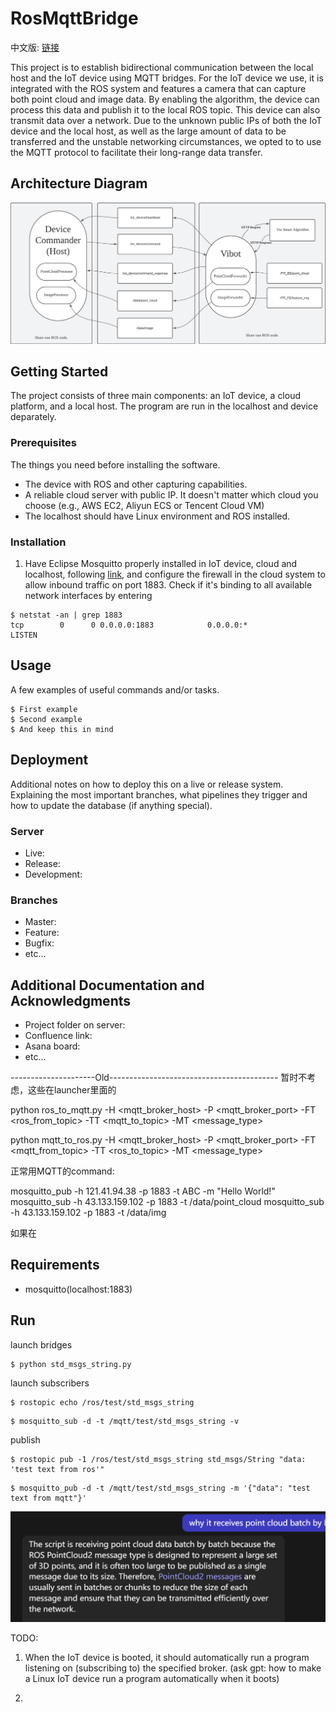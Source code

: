# RosMqttBridge

中文版: [链接](./README_ZH.md)

This project is to establish bidirectional communication between the local host and the IoT device using MQTT bridges. For the IoT device we use, it is integrated with the ROS system and features a camera that can capture both point cloud and image data. By enabling the algorithm, the device can process this data and publish it to the local ROS topic. This device can also transmit data over a network. Due to the unknown public IPs of both the IoT device and the local host, as well as the large amount of data to be transferred and the unstable networking circumstances, we opted to to use the MQTT protocol to facilitate their long-range data transfer.

## Architecture Diagram
![Alt text](<Blank board - Page 1.jpeg>)

## Getting Started

The project consists of three main components: an IoT device, a cloud platform, and a local host. The program are run in the localhost and device deparately. 

### Prerequisites

The things you need before installing the software.

* The device with ROS and other capturing capabilities.
* A reliable cloud server with public IP. It doesn't matter which cloud you choose (e.g., AWS EC2, Aliyun ECS or Tencent Cloud VM)
* The localhost should have Linux environment and ROS installed.

### Installation


1. Have Eclipse Mosquitto properly installed in IoT device, cloud and localhost, following [link](https://mosquitto.org/download/), and configure the firewall in the cloud system to allow inbound traffic on port 1883. Check if it's binding to all available network interfaces by entering
   
```
$ netstat -an | grep 1883
tcp        0      0 0.0.0.0:1883            0.0.0.0:*               LISTEN  
```

## Usage

A few examples of useful commands and/or tasks.

```
$ First example
$ Second example
$ And keep this in mind
```

## Deployment

Additional notes on how to deploy this on a live or release system. Explaining the most important branches, what pipelines they trigger and how to update the database (if anything special).

### Server

* Live:
* Release:
* Development:

### Branches

* Master:
* Feature:
* Bugfix:
* etc...

## Additional Documentation and Acknowledgments

* Project folder on server:
* Confluence link:
* Asana board:
* etc...













---------------------Old------------------------------------------
暂时不考虑，这些在launcher里面的

python ros_to_mqtt.py -H <mqtt_broker_host> -P <mqtt_broker_port> -FT <ros_from_topic> -TT <mqtt_to_topic> -MT <message_type>

python mqtt_to_ros.py -H <mqtt_broker_host> -P <mqtt_broker_port> -FT <mqtt_from_topic> -TT <ros_to_topic> -MT <message_type>


正常用MQTT的command:

mosquitto_pub -h 121.41.94.38 -p 1883 -t ABC -m "Hello World!"
mosquitto_sub -h 43.133.159.102 -p 1883 -t /data/point_cloud
mosquitto_sub -h 43.133.159.102 -p 1883 -t /data/img

如果在
## Requirements

- mosquitto(localhost:1883)

## Run

launch bridges
```
$ python std_msgs_string.py
```

launch subscribers
```
$ rostopic echo /ros/test/std_msgs_string
```

```
$ mosquitto_sub -d -t /mqtt/test/std_msgs_string -v
```

publish
```
$ rostopic pub -1 /ros/test/std_msgs_string std_msgs/String "data: 'test text from ros'"
```

```
$ mosquitto_pub -d -t /mqtt/test/std_msgs_string -m '{"data": "test text from mqtt"}'
```


![Alt text](image.png)

TODO: 

1. When the IoT device is booted, it should automatically run a program listening on (subscribing to) the specified broker. (ask gpt: how to make a Linux IoT device run a program automatically when it boots)

2. 